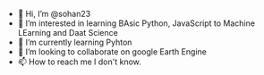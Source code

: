 - 👋 Hi, I’m @sohan23
- 👀 I’m interested in learning BAsic Python, JavaScript to Machine LEarning and Daat Science
- 🌱 I’m currently learning Pyhton
- 💞️ I’m looking to collaborate on google Earth Engine 
- 📫 How to reach me I don't know.

<!---
sohan23/sohan23 is a ✨ special ✨ repository because its `README.md` (this file) appears on your GitHub profile.
You can click the Preview link to take a look at your changes.
--->
